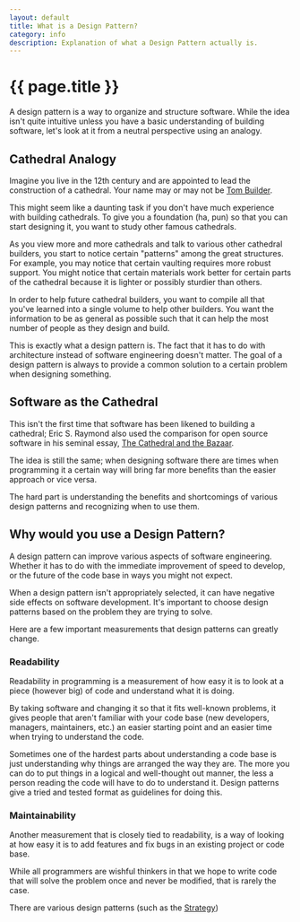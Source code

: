 ```yaml
---
layout: default
title: What is a Design Pattern?
category: info
description: Explanation of what a Design Pattern actually is.
---
```


{{ page.title }}
================

A design pattern is a way to organize and structure software. While the idea
isn't quite intuitive unless you have a basic understanding of building
software, let's look at it from a neutral perspective using an analogy.

## Cathedral Analogy

Imagine you live in the 12th century and are appointed to lead the construction
of a cathedral. Your name may or may not be [Tom Builder][pillars].

This might seem like a daunting task if you don't have much experience with
building cathedrals. To give you a foundation (ha, pun) so that you can start
designing it, you want to study other famous cathedrals.

As you view more and more cathedrals and talk to various other cathedral
builders, you start to notice certain "patterns" among the great structures. For
example, you may notice that certain vaulting requires more robust support. You
might notice that certain materials work better for certain parts of the
cathedral because it is lighter or possibly sturdier than others.

In order to help future cathedral builders, you want to compile all that you've
learned into a single volume to help other builders. You want the information
to be as general as possible such that it can help the most number of people as
they design and build.

This is exactly what a design pattern is. The fact that it has to do with
architecture instead of software engineering doesn't matter. The goal of a
design pattern is always to provide a common solution to a certain problem when
designing something.

## Software as the Cathedral

This isn't the first time that software has been likened to building a
cathedral; Eric S.  Raymond also used the comparison for open source software in
his seminal essay, [The Cathedral and the Bazaar][esr].

The idea is still the same; when designing software there are times when
programming it a certain way will bring far more benefits than the easier
approach or vice versa.

The hard part is understanding the benefits and shortcomings of various design
patterns and recognizing when to use them.

## Why would you use a Design Pattern?

A design pattern can improve various aspects of software engineering. Whether it
has to do with the immediate improvement of speed to develop, or the future of
the code base in ways you might not expect.

When a design pattern isn't appropriately selected, it can have negative side
effects on software development. It's important to choose design patterns based
on the problem they are trying to solve.

Here are a few important measurements that design patterns can greatly change.

### Readability

Readability in programming is a measurement of how easy it is to look at a piece
(however big) of code and understand what it is doing.

By taking software and changing it so that it fits well-known problems, it gives
people that aren't familiar with your code base (new developers, managers,
maintainers, etc.) an easier starting point and an easier time when trying to
understand the code.

Sometimes one of the hardest parts about understanding a code base is just
understanding why things are arranged the way they are. The more you can do to
put things in a logical and well-thought out manner, the less a person reading
the code will have to do to understand it. Design patterns give a tried and tested
format as guidelines for doing this.

### Maintainability

Another measurement that is closely tied to readability, is a way of looking at
how easy it is to add features and fix bugs in an existing project or code base.

While all programmers are wishful thinkers in that we hope to write code that
will solve the problem once and never be modified, that is rarely the case.

There are various design patterns (such as the [Strategy][strategy])

[strategy]: /
[pillars]: http://en.wikipedia.org/wiki/The_Pillars_of_the_Earth
[esr]: http://www.catb.org/~esr/writings/cathedral-bazaar/cathedral-bazaar/
